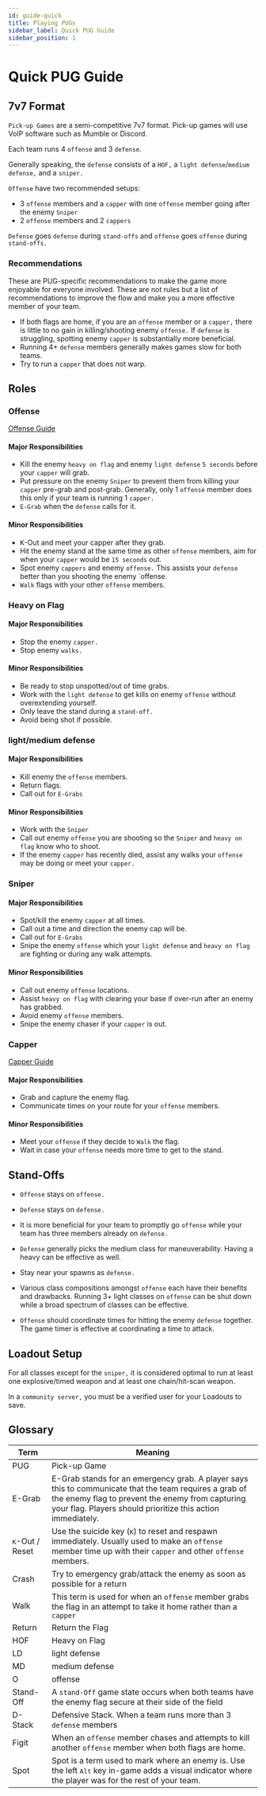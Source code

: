 ```yaml
---
id: guide-quick
title: Playing PUGs
sidebar_label: Quick PUG Guide
sidebar_position: 1
---
```

# Quick PUG Guide
## 7v7 Format
`Pick-up Games` are a semi-competitive 7v7 format. Pick-up games will use VoIP software such as Mumble or Discord.

Each team runs 4 `offense` and 3 `defense`.

Generally speaking, the `defense` consists of a `HOF,` a `light defense`/`medium defense,` and a `sniper.`

`Offense` have two recommended setups:
- 3 `offense` members and a `capper` with one `offense` member going after the enemy `Sniper`
- 2 `offense` members and 2 `cappers`

`Defense` goes `defense` during `stand-offs` and `offense` goes `offense` during `stand-offs.`

### Recommendations
These are PUG-specific recommendations to make the game more enjoyable for everyone involved. These are not rules but a list of recommendations to improve the flow and make you a more effective member of your team.
- If both flags are home, if you are an `offense` member or a `capper,` there is little to no gain in killing/shooting enemy `offense.` If `defense` is struggling, spotting enemy `capper` is substantially more beneficial.
- Running 4+ `defense` members generally makes games slow for both teams. 
- Try to run a `capper` that does not warp. 

## Roles
### Offense

[Offense Guide](guide-offense.md)

#### Major Responsibilities
- Kill the enemy `heavy on flag` and enemy `light defense` `5 seconds` before your `capper` will grab.
- Put pressure on the enemy `Sniper` to prevent them from killing your `capper` pre-grab and post-grab. Generally, only 1 `offense` member does this only if your team is running 1 `capper.`
- `E-Grab` when the `defense` calls for it.
#### Minor Responsibilities
- <kbd>K</kbd>-Out and meet your capper after they grab.
- Hit the enemy stand at the same time as other `offense` members, aim for when your `capper` would be `15 seconds` out. 
- Spot enemy `cappers` and enemy `offense.` This assists your `defense` better than you shooting the enemy `offense.
- `Walk` flags with your other `offense` members.

### Heavy on Flag
<!--[Heavy on Flag Guide](guide-hof.md)-->
#### Major Responsibilities
- Stop the enemy `capper.`
- Stop enemy `walks.`
#### Minor Responsibilities
- Be ready to stop unspotted/out of time grabs.
- Work with the `light defense` to get kills on enemy `offense` without overextending yourself.
- Only leave the stand during a `stand-off.`
- Avoid being shot if possible.

### light/medium defense
<!--[light/medium defense Guide](guide-defense.md)-->
#### Major Responsibilities
- Kill enemy the `offense` members.
- Return flags.
- Call out for `E-Grabs`
#### Minor Responsibilities
- Work with the `Sniper`
- Call out enemy `offense` you are shooting so the `Sniper` and `heavy on flag` know who to shoot.
- If the enemy `capper` has recently died, assist any walks your `offense` may be doing or meet your `capper.`

### Sniper
<!--[Sniper Guide](guide-snipe.md)-->
#### Major Responsibilities
- Spot/kill the enemy `capper` at all times.
- Call out a time and direction the enemy cap will be.
- Call out for `E-Grabs`
- Snipe the enemy `offense` which your `light defense` and `heavy on flag` are fighting or during any walk attempts. 
#### Minor Responsibilities
- Call out enemy `offense` locations.
- Assist `heavy on flag` with clearing your base if over-run after an enemy has grabbed.
- Avoid enemy `offense` members.
- Snipe the enemy chaser if your `capper` is out.

### Capper

[Capper Guide](guide-cap.md)

#### Major Responsibilities
- Grab and capture the enemy flag.
- Communicate times on your route for your `offense` members.
#### Minor Responsibilities
- Meet your `offense` if they decide to `Walk` the flag.
- Wait in case your `offense` needs more time to get to the stand.

## Stand-Offs

- `Offense` stays on `offense.`

- `Defense` stays on `defense.`

- It is more beneficial for your team to promptly go `offense` while your team has three members already on `defense.`

- `Defense` generally picks the medium class for maneuverability. Having a heavy can be effective as well.

- Stay near your spawns as `defense.`

- Various class compositions amongst `offense` each have their benefits and drawbacks. Running 3+ light classes on `offense` can be shut down while a broad spectrum of classes can be effective. 

- `Offense` should coordinate times for hitting the enemy `defense` together. The game timer is effective at coordinating a time to attack.

## Loadout Setup
For all classes except for the `sniper,` it is considered optimal to run at least one explosive/timed weapon and at least one chain/hit-scan weapon.

In a `community server,` you must be a verified user for your Loadouts to save.
<!-- TODO Add Suggested Loadouts
### OOTB
#### offense

##### medium offense
##### Heavy offense
##### Capping

#### defense

##### Heavy On Flag

##### light defense

##### medium defense

##### Snipe

#### Stand Off

### GOTY

#### offense

#### defense

#### Stand Off
-->

## Glossary

| Term | Meaning |
| ----------- | ----------- |
| PUG | Pick-up Game |
| E-Grab | E-Grab stands for an emergency grab. A player says this to communicate that the team requires a grab of the enemy flag to prevent the enemy from capturing your flag. Players should prioritize this action immediately. |
| <kbd>K</kbd>-Out / Reset | Use the suicide key (<kbd>K</kbd>) to reset and respawn immediately. Usually used to make an `offense` member time up with their `capper` and other `offense` members. | 
| Crash | Try to emergency grab/attack the enemy as soon as possible for a return |
| Walk | This term is used for when an `offense` member grabs the flag in an attempt to take it home rather than a `capper` |
| Return | Return the Flag |
| HOF | Heavy on Flag |
| LD | light defense |
| MD | medium defense |
| O | offense |
| Stand-Off | A `stand-Off` game state occurs when both teams have the enemy flag secure at their side of the field |
| D-Stack | Defensive Stack. When a team runs more than 3 `defense` members |
| Figit | When an `offense` member chases and attempts to kill another `offense` member when both flags are home.|
| Spot | Spot is a term used to mark where an enemy is. Use the left <kbd>Alt</kbd> key in-game adds a visual indicator where the player was for the rest of your team.|
